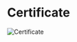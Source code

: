 # Certificate
![Certificate](https://udemy-certificate.s3.amazonaws.com/image/UC-1b89462c-4fd2-47d9-b80f-45f2e675ab88.jpg)